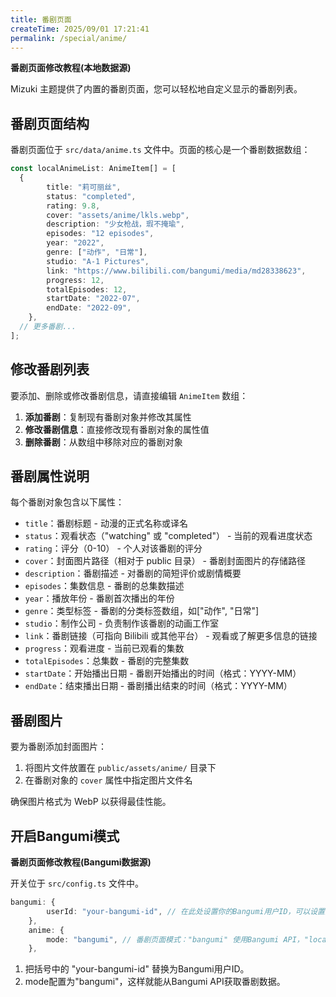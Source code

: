 ```yaml
---
title: 番剧页面
createTime: 2025/09/01 17:21:41
permalink: /special/anime/
---
```


**番剧页面修改教程(本地数据源)**

Mizuki 主题提供了内置的番剧页面，您可以轻松地自定义显示的番剧列表。

## 番剧页面结构

番剧页面位于 `src/data/anime.ts` 文件中。页面的核心是一个番剧数据数组：

```typescript
const localAnimeList: AnimeItem[] = [
  {
		title: "莉可丽丝",
		status: "completed",
		rating: 9.8,
		cover: "assets/anime/lkls.webp",
		description: "少女枪战，瑕不掩瑜",
		episodes: "12 episodes",
		year: "2022",
		genre: ["动作", "日常"],
		studio: "A-1 Pictures",
		link: "https://www.bilibili.com/bangumi/media/md28338623",
		progress: 12,
		totalEpisodes: 12,
		startDate: "2022-07",
		endDate: "2022-09",
	},
  // 更多番剧...
];
```

## 修改番剧列表

要添加、删除或修改番剧信息，请直接编辑 `AnimeItem` 数组：

1. **添加番剧**：复制现有番剧对象并修改其属性
2. **修改番剧信息**：直接修改现有番剧对象的属性值
3. **删除番剧**：从数组中移除对应的番剧对象

## 番剧属性说明

每个番剧对象包含以下属性：

- `title`：番剧标题 - 动漫的正式名称或译名
- `status`：观看状态（"watching" 或 "completed"） - 当前的观看进度状态
- `rating`：评分（0-10） - 个人对该番剧的评分
- `cover`：封面图片路径（相对于 public 目录） - 番剧封面图片的存储路径
- `description`：番剧描述 - 对番剧的简短评价或剧情概要
- `episodes`：集数信息 - 番剧的总集数描述
- `year`：播放年份 - 番剧首次播出的年份
- `genre`：类型标签 - 番剧的分类标签数组，如["动作", "日常"]
- `studio`：制作公司 - 负责制作该番剧的动画工作室
- `link`：番剧链接（可指向 Bilibili 或其他平台） - 观看或了解更多信息的链接
- `progress`：观看进度 - 当前已观看的集数
- `totalEpisodes`：总集数 - 番剧的完整集数
- `startDate`：开始播出日期 - 番剧开始播出的时间（格式：YYYY-MM）
- `endDate`：结束播出日期 - 番剧播出结束的时间（格式：YYYY-MM）

## 番剧图片

要为番剧添加封面图片：

1. 将图片文件放置在 `public/assets/anime/` 目录下
2. 在番剧对象的 `cover` 属性中指定图片文件名

确保图片格式为 WebP 以获得最佳性能。




## 开启Bangumi模式

**番剧页面修改教程(Bangumi数据源)**

开关位于 `src/config.ts` 文件中。
```typescript
bangumi: {
		userId: "your-bangumi-id", // 在此处设置你的Bangumi用户ID，可以设置为 "sai" 测试
	},
	anime: {
		mode: "bangumi", // 番剧页面模式："bangumi" 使用Bangumi API，"local" 使用本地配置
	},
```

1. 把括号中的 "your-bangumi-id" 替换为Bangumi用户ID。
2. mode配置为"bangumi"，这样就能从Bangumi API获取番剧数据。
